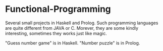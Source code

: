 # Functional-Programming
Several small projects in Haskell and Prolog. Such programming languages are quite different from JAVA or C. Morever, they are some kindly interesting, sometimes they works just like magic.

"Guess number game" is in Haskell. 
"Number puzzle" is in Prolog.
